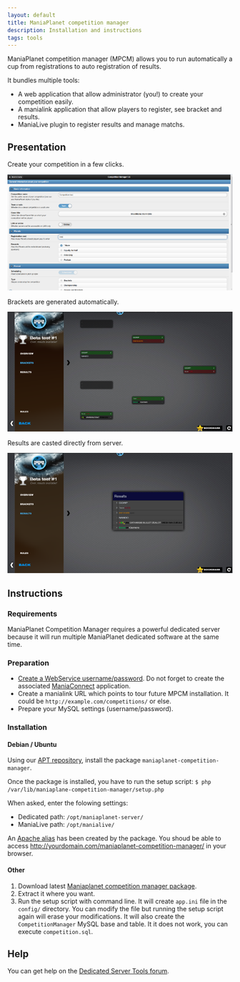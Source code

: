 ```yaml
---
layout: default
title: ManiaPlanet competition manager
description: Installation and instructions
tags: tools
---
```


ManiaPlanet competition manager (MPCM) allows you to run automatically a cup from registrations to auto registration of results.

It bundles multiple tools:

* A web application that allow administrator (you!) to create your competition easily.
* A manialink application that allow players to register, see bracket and results.
* ManiaLive plugin to register results and manage matchs.

## Presentation

Create your competition in a few clicks.

![Easy management](./img/compet3.png)

Brackets are generated automatically.

![Bracket generator](./img/compet1.png)

Results are casted directly from server.

![Results](./img/compet2.png)


## Instructions

### Requirements

ManiaPlanet Competition Manager requires a powerful dedicated server because it will run multiple ManiaPlanet dedicated software at the same time.

### Preparation

* [Create a WebService username/password](https://player.maniaplanet.com/webservices). Do not forget to create the associated [ManiaConnect](maniaconnect.html) application.
* Create a manialink URL which points to tour future MPCM installation. It could be `http://example.com/competitions/` or else.
* Prepare your MySQL settings (username/password).

### Installation

#### Debian / Ubuntu

Using our [APT repository](apt.html), install the package `maniaplanet-competition-manager`.

Once the package is installed, you have to run the setup script: `$ php /var/lib/maniaplane-competition-manager/setup.php`

When asked, enter the folowing settings:

* Dedicated path: `/opt/maniaplanet-server/`
* ManiaLive path: `/opt/manialive/`

An [Apache alias](https://httpd.apache.org/docs/2.4/mod/mod_alias.html) has been created by the package. You shoud be able to access <http://yourdomain.com/maniaplanet-competition-manager/> in your browser.

#### Other

1. Download latest [Maniaplanet competition manager package](http://code.google.com/p/maniaplanet-competition-manager/downloads/list).
2. Extract it where you want.
3. Run the setup script with command line. It will create `app.ini` file in the `config/` directory. You can modify the file but running the setup script again will erase your modifications.
It will also create the `CompetitionManager` MySQL base and table. It it does not work, you can execute `competition.sql`.

## Help

You can get help on the [Dedicated Server Tools forum](http://forum.maniaplanet.com/viewforum.php?f=463).
